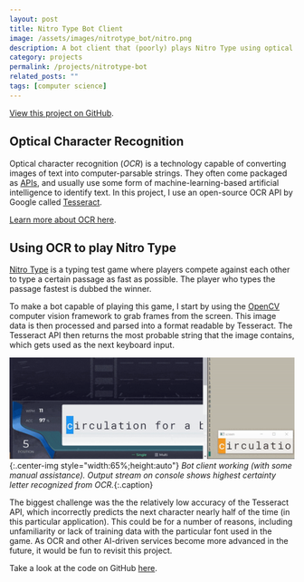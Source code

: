 ```yaml
---
layout: post
title: Nitro Type Bot Client
image: /assets/images/nitrotype_bot/nitro.png
description: A bot client that (poorly) plays Nitro Type using optical character recognition.
category: projects
permalink: /projects/nitrotype-bot
related_posts: ""
tags: [computer science]
---
```

[View this project on GitHub](https://github.com/Ivar-Rydstrom/nitrotype-bot).

## Optical Character Recognition

Optical character recognition (*OCR*) is a technology capable of converting images of text into computer-parsable strings. They often come packaged as [APIs](https://en.wikipedia.org/wiki/API), and usually use some form of machine-learning-based artificial intelligence to identify text. In this project, I use an open-source OCR API by Google called [Tesseract](https://github.com/tesseract-ocr/tesseract).

[Learn more about OCR here](https://aws.amazon.com/what-is/ocr/).

## Using OCR to play Nitro Type

[Nitro Type](https://www.nitrotype.com/) is a typing test game where players compete against each other to type a certain passage as fast as possible. The player who types the passage fastest is dubbed the winner.

To make a bot capable of playing this game, I start by using the [OpenCV](https://opencv.org/) computer vision framework to grab frames from the screen. This image data is then processed and parsed into a format readable by Tesseract. The Tesseract API then returns the most probable string that the image contains, which gets used as the next keyboard input.

![Nitro Type bot](/assets/images/nitrotype_bot/bot.gif){:.center-img style="width:65%;height:auto"}
*Bot client working (with some manual assistance). Output stream on console shows highest certainty letter recognized from OCR.*{:.caption}

The biggest challenge was the the relatively low accuracy of the Tesseract API, which incorrectly predicts the next character nearly half of the time (in this particular application). This could be for a number of reasons, including unfamiliarity or lack of training data with the particular font used in the game. As OCR and other AI-driven services become more advanced in the future, it would be fun to revisit this project.

Take a look at the code on GitHub [here](https://github.com/Ivar-Rydstrom/nitrotype-bot).

